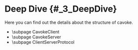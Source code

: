 # Deep Dive {#_3_DeepDive}

Here you can find out the details about the structure of cavoke.

- \subpage CavokeClient
- \subpage CavokeServer
- \subpage ClientServerProtocol